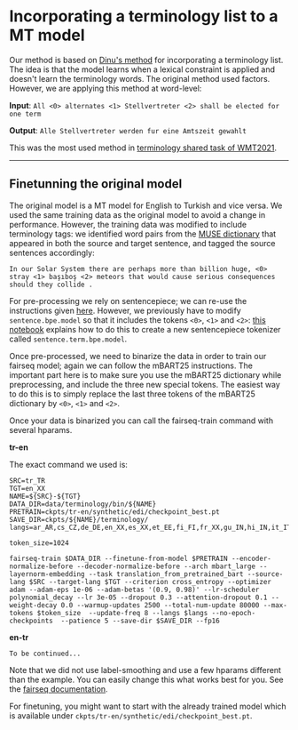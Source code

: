 # Incorporating a terminology list to a MT model
Our method is based on [Dinu's method](https://aclanthology.org/P19-1294.pdf) for incorporating a terminology list. The idea is that the model learns
when a lexical constraint is applied and doesn't learn the terminology words.
The original method used factors. However, we are applying this method at word-level:

**Input**: `All <0> alternates <1> Stellvertreter <2> shall be elected for one term`

**Output**: `Alle Stellvertreter werden fur eine Amtszeit gewahlt` 
  
This was the most used method in [terminology shared task of WMT2021](https://aclanthology.org/2021.wmt-1.69/).

---

## Finetunning the original model
The original model is a MT model for English to Turkish and vice versa. We used the same training data as the original model to avoid a change in performance. However, the training data was modified to include terminology tags: we identified word pairs from the [MUSE dictionary](https://github.com/facebookresearch/MUSE) that appeared in both the source and target sentence, and tagged the source sentences accordingly:

`In our Solar System there are perhaps more than billion huge, <0> stray <1> başıboş <2> meteors that would cause serious consequences should they collide .`

For pre-processing we rely on sentencepiece; we can re-use the instructions given [here](https://github.com/pytorch/fairseq/blob/main/examples/mbart/README.md). However, we previously have to modify `sentence.bpe.model` so that it includes the tokens `<0>`, `<1>` and `<2>`: [this notebook](https://notebooks.githubusercontent.com/view/ipynb?browser=chrome&color_mode=auto&commit=8420f2179007c398c8b70f63cb12d8aec827397c&device=unknown&enc_url=68747470733a2f2f7261772e67697468756275736572636f6e74656e742e636f6d2f676f6f676c652f73656e74656e636570696563652f383432306632313739303037633339386338623730663633636231326438616563383237333937632f707974686f6e2f6164645f6e65775f766f6361622e6970796e62&logged_in=false&nwo=google%2Fsentencepiece&path=python%2Fadd_new_vocab.ipynb&platform=android&repository_id=84183882&repository_type=Repository&version=98) explains how to do this to create a new sentencepiece tokenizer called `sentence.term.bpe.model`.

Once pre-processed, we need to binarize the data in order to train our fairseq model; again we can follow the mBART25 instructions. The important part here is to make sure you use the mBART25 dictionary while preprocessing, and include the three new special tokens. The easiest way to do this is to simply replace the last three tokens of the mBART25 dictionary by `<0>`, `<1>` and `<2>`.

Once your data is binarized you can call the fairseq-train command with several hparams.

**tr-en**  

The exact command we used is:
```
SRC=tr_TR
TGT=en_XX
NAME=${SRC}-${TGT}
DATA_DIR=data/terminology/bin/${NAME}
PRETRAIN=ckpts/tr-en/synthetic/edi/checkpoint_best.pt 
SAVE_DIR=ckpts/${NAME}/terminology/
langs=ar_AR,cs_CZ,de_DE,en_XX,es_XX,et_EE,fi_FI,fr_XX,gu_IN,hi_IN,it_IT,ja_XX,kk_KZ,ko_KR,lt_LT,lv_LV,my_MM,ne_NP,nl_XX,ro_RO,ru_RU,si_LK,tr_TR,vi_VN,zh_CN

token_size=1024

fairseq-train $DATA_DIR --finetune-from-model $PRETRAIN --encoder-normalize-before --decoder-normalize-before --arch mbart_large --layernorm-embedding --task translation_from_pretrained_bart --source-lang $SRC --target-lang $TGT --criterion cross_entropy --optimizer adam --adam-eps 1e-06 --adam-betas '(0.9, 0.98)' --lr-scheduler polynomial_decay --lr 3e-05 --dropout 0.3 --attention-dropout 0.1 --weight-decay 0.0 --warmup-updates 2500 --total-num-update 80000 --max-tokens $token_size  --update-freq 8 --langs $langs --no-epoch-checkpoints  --patience 5 --save-dir $SAVE_DIR --fp16

```

**en-tr**
```
To be continued...
```

Note that we did not use label-smoothing and use a few hparams different than the example. You can easily change this what works best for you. See the [fairseq documentation](https://fairseq.readthedocs.io/en/latest/command_line_tools.html). 

For finetuning, you might want to start with the already trained model which is available under `ckpts/tr-en/synthetic/edi/checkpoint_best.pt`. 
